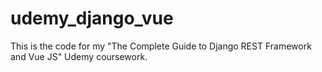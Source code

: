 # udemy_django_vue

This is the code for my "The Complete Guide to Django REST Framework and Vue JS" Udemy coursework.